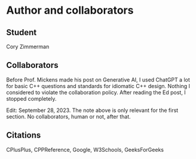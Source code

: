 # Author and collaborators

## Student

Cory Zimmerman

## Collaborators

Before Prof. Mickens made his post on Generative AI, I used ChatGPT a lot for basic C++ questions
and standards for idiomatic C++ design. Nothing I considered to violate the collaboration policy.
After reading the Ed post, I stopped completely.

Edit: September 28, 2023. The note above is only relevant for the first section. No collaborators,
human or not, after that.

## Citations

CPlusPlus, CPPReference, Google, W3Schools, GeeksForGeeks
